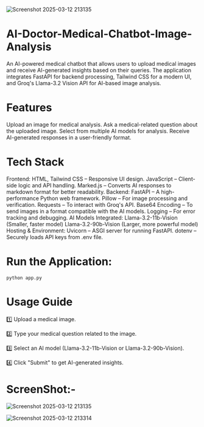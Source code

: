 ![Screenshot 2025-03-12 213135](https://github.com/user-attachments/assets/e0dc308a-1c7b-46f4-91f8-3f0e6c3fef51)

# AI-Doctor-Medical-Chatbot-Image-Analysis

An AI-powered medical chatbot that allows users to upload medical images and receive AI-generated insights based on their queries. The application integrates FastAPI for backend processing, Tailwind CSS for a modern UI, and Groq's Llama-3.2 Vision API for AI-based image analysis.

# Features
Upload an image for medical analysis.
Ask a medical-related question about the uploaded image.
Select from multiple AI models for analysis.
Receive AI-generated responses in a user-friendly format.

# Tech Stack
  Frontend:
HTML, Tailwind CSS – Responsive UI design.
JavaScript – Client-side logic and API handling.
Marked.js – Converts AI responses to markdown format for better readability.
  Backend:
FastAPI – A high-performance Python web framework.
Pillow – For image processing and verification.
Requests – To interact with Groq's API.
Base64 Encoding – To send images in a format compatible with the AI models.
Logging – For error tracking and debugging.
  AI Models Integrated:
Llama-3.2-11b-Vision (Smaller, faster model)
Llama-3.2-90b-Vision (Larger, more powerful model)
Hosting & Environment:
Uvicorn – ASGI server for running FastAPI.
dotenv – Securely loads API keys from .env file.

# Run the Application:
    python app.py

# Usage Guide
1️⃣ Upload a medical image.

2️⃣ Type your medical question related to the image.

3️⃣ Select an AI model (Llama-3.2-11b-Vision or Llama-3.2-90b-Vision).

4️⃣ Click "Submit" to get AI-generated insights.

# ScreenShot:-

![Screenshot 2025-03-12 213135](https://github.com/user-attachments/assets/4e444233-3048-4a5a-bf1c-3250ee59dc68)


![Screenshot 2025-03-12 213314](https://github.com/user-attachments/assets/13956f2c-fabf-4b85-9444-a4a85cf346e1)



